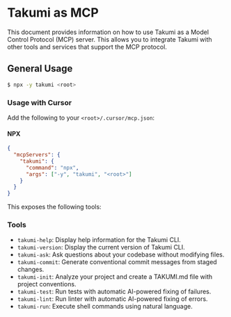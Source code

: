 # Takumi as MCP

This document provides information on how to use Takumi as a Model Control Protocol (MCP) server. This allows you to integrate Takumi with other tools and services that support the MCP protocol.

## General Usage

```bash
$ npx -y takumi <root>
```

### Usage with Cursor

Add the following to your `<root>/.cursor/mcp.json`:

#### NPX

```json
{
  "mcpServers": {
    "takumi": {
      "command": "npx",
      "args": ["-y", "takumi", "<root>"]
    }
  }
}
```

This exposes the following tools:

### Tools

- `takumi-help`: Display help information for the Takumi CLI.
- `takumi-version`: Display the current version of Takumi CLI.
- `takumi-ask`: Ask questions about your codebase without modifying files.
- `takumi-commit`: Generate conventional commit messages from staged changes.
- `takumi-init`: Analyze your project and create a TAKUMI.md file with project conventions.
- `takumi-test`: Run tests with automatic AI-powered fixing of failures.
- `takumi-lint`: Run linter with automatic AI-powered fixing of errors.
- `takumi-run`: Execute shell commands using natural language.
